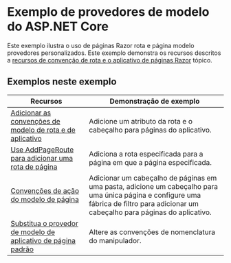 # <a name="aspnet-core-model-providers-sample"></a>Exemplo de provedores de modelo do ASP.NET Core

Este exemplo ilustra o uso de páginas Razor rota e página modelo provedores personalizados. Este exemplo demonstra os recursos descritos a [recursos de convenção de rota e o aplicativo de páginas Razor](https://docs.microsoft.com/aspnet/core/mvc/razor-pages/razor-pages-convention-features) tópico.

## <a name="examples-in-this-sample"></a>Exemplos neste exemplo

| Recursos | Demonstração de exemplo |
| -------- | ----------- |
| [Adicionar as convenções de modelo de rota e de aplicativo](https://docs.microsoft.com/aspnet/core/mvc/razor-pages/razor-pages-convention-features#add-route-and-app-model-conventions) | Adicione um atributo da rota e o cabeçalho para páginas do aplicativo. |
| [Use AddPageRoute para adicionar uma rota de página](https://docs.microsoft.com/aspnet/core/mvc/razor-pages/razor-pages-convention-features#configure-a-page-route) | Adiciona a rota especificada para a página em que a página especificada. |
| [Convenções de ação do modelo de página](https://docs.microsoft.com/aspnet/core/mvc/razor-pages/razor-pages-convention-features#page-model-action-conventions) | Adicionar um cabeçalho de páginas em uma pasta, adicione um cabeçalho para uma única página e configure uma fábrica de filtro para adicionar um cabeçalho para páginas do aplicativo. |
| [Substitua o provedor de modelo de aplicativo de página padrão](https://docs.microsoft.com/aspnet/core/mvc/razor-pages/razor-pages-convention-features#replace-the-default-page-app-model-provider) | Altere as convenções de nomenclatura do manipulador. |

